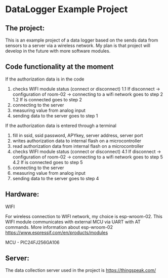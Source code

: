 DataLogger Example Project
==========================

The project:
------------
This is an example project of a data logger based on the sends data from sensors to a server via a wireless network. 
My plan is that project will develop in the future with more software modules.

Code functionality at the moment
---------------------------------
If the authorization data is in the code

1. checks WIFI module status (connect or disconnect)
	1.1 If disconnect -> configuration of room-02 -> connecting to a wifi network goes to step 2
	1.2 If is connected goes to step 2
2. connecting to the server
4. measuring value from analog input
5. sending data to the server goes to step 1

If the authorization data is entered through a terminal

1. fill in ssid, ssid password, APYkey, server address, server port
2. writes authorization data to internal flash on a microcontroller
3. read authorization data from internal flash on a microcontroller
4. checks WIFI module status (connect or disconnect)
	4.1 If disconnect -> configuration of room-02 -> connecting to a wifi network goes to step 5
	4.2 If is connected goes to step 5
5. connecting to the server
6. measuring value from analog input
7. sending data to the server goes to step 4

Hardware:
---------
WIFI

For wireless connection to WIFI network, my choice is  esp-wroom-02.
This WIFI module communicates with external MCU via UART with AT commands. 
More information about esp-wroom-02 https://www.espressif.com/en/products/modules

MCU - PIC24FJ256GA106

Server:
------
The data collection server used in the project is https://thingspeak.com/
